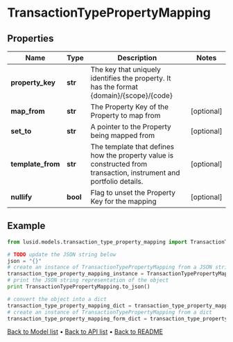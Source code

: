 # TransactionTypePropertyMapping


## Properties
Name | Type | Description | Notes
------------ | ------------- | ------------- | -------------
**property_key** | **str** | The key that uniquely identifies the property. It has the format {domain}/{scope}/{code} | 
**map_from** | **str** | The Property Key of the Property to map from | [optional] 
**set_to** | **str** | A pointer to the Property being mapped from | [optional] 
**template_from** | **str** | The template that defines how the property value is constructed from transaction, instrument and portfolio details. | [optional] 
**nullify** | **bool** | Flag to unset the Property Key for the mapping | [optional] 

## Example

```python
from lusid.models.transaction_type_property_mapping import TransactionTypePropertyMapping

# TODO update the JSON string below
json = "{}"
# create an instance of TransactionTypePropertyMapping from a JSON string
transaction_type_property_mapping_instance = TransactionTypePropertyMapping.from_json(json)
# print the JSON string representation of the object
print TransactionTypePropertyMapping.to_json()

# convert the object into a dict
transaction_type_property_mapping_dict = transaction_type_property_mapping_instance.to_dict()
# create an instance of TransactionTypePropertyMapping from a dict
transaction_type_property_mapping_form_dict = transaction_type_property_mapping.from_dict(transaction_type_property_mapping_dict)
```
[Back to Model list](../README.md#documentation-for-models) &#8226; [Back to API list](../README.md#documentation-for-api-endpoints) &#8226; [Back to README](../README.md)


